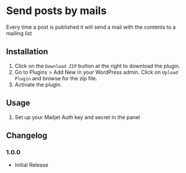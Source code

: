# Send posts by mails #

Every time a post is published it will send a mail with the contents to a mailing list

## Installation ##

1. Click on the `Download ZIP` button at the right to download the plugin.
2. Go to Plugins > Add New in your WordPress admin. Click on `Upload Plugin` and browse for the zip file.
3. Activate the plugin.

## Usage ##
1. Set up your Mailjet Auth key and secret in the panel

## Changelog ##

### 1.0.0 ###
* Initial Release
